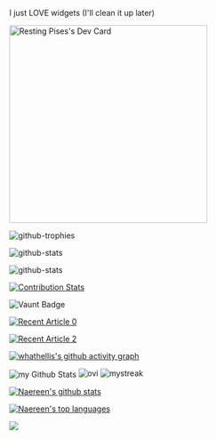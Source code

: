 I just LOVE widgets (I'll clean it up later) 

<a href="https://app.daily.dev/mashroomash"><img src="https://api.daily.dev/devcards/v2/6fSYuIJvGw8FDW5ik0wRK.png?type=default&r=921" width="356" alt="Resting Pises's Dev Card"/></a>

![github-trophies](https://stats.hyo.dev/api/github-trophies?login=whathellis)

![github-stats](https://stats.hyo.dev/api/github-stats?login=whathellis)

![github-stats](https://stats.hyo.dev/api/github-stats-advanced?login=whathellis)

[![Contribution Stats](https://github-contribution-stats.vercel.app/api/?username=whathellis)](https://github.com/LordDashMe/github-contribution-stats/)

![Vaunt Badge](https://api.vaunt.dev/v1/github/entities/whathellis/contributions?format=svg&private=true)  

<a target="_blank" href="https://github-readme-medium-recent-article.vercel.app/medium/@whathellis/0"><img src="https://github-readme-medium-recent-article.vercel.app/medium/@whathellis/0" alt="Recent Article 0"> 

<a target="_blank" href="https://github-readme-medium-recent-article.vercel.app/medium/@whathellis/2"><img src="https://github-readme-medium-recent-article.vercel.app/medium/@whathellis/2" alt="Recent Article 2"> 



[![whathellis's github activity graph](https://github-readme-activity-graph.vercel.app/graph?username=whathellis&bg_color=0d0e12&color=1c81ce&line=0f1129&point=079ae4&area=true&hide_border=true)](https://github.com/ashutosh00710/github-readme-activity-graph)

<!---whathellis/whathellis is a ✨ special ✨ repository because its `README.md` (this file) appears on your GitHub profile.You can click the Preview link to take a look at your changes.--->

<img align="center" src="https://github-readme-stats.vercel.app/api?username=whathellis&include_all_commits=true&count_private=true&show_icons=true&line_height=20&title_color=2B5BBD&icon_color=1124BB&text_color=A1A1A1&bg_color=0,000000,130F40" alt="my Github Stats"/>

<img src="https://github-readme-stats.vercel.app/api/top-langs?username=whathellis&show_icons=true&locale=en&layout=compact&theme=chartreuse-dark" alt="ovi" />

<img src="https://github-readme-streak-stats.herokuapp.com/?user=whathellis&theme=tokyonight" alt="mystreak"/>

[![Naereen's github stats](https://github-readme-stats.vercel.app/api?username=whathellis&theme=blue-green)](https://github.com/anuraghazra/github-readme-stats)

[![Naereen's top languages](https://github-readme-stats.vercel.app/api/top-langs/?username=whathellis&theme=blue-green)](https://github.com/anuraghazra/github-readme-stats)

![](https://api.githubtrends.io/user/svg/whathellis/langs?time_range=one_year&use_percent=True&loc_metric=changed&theme=classic) 
